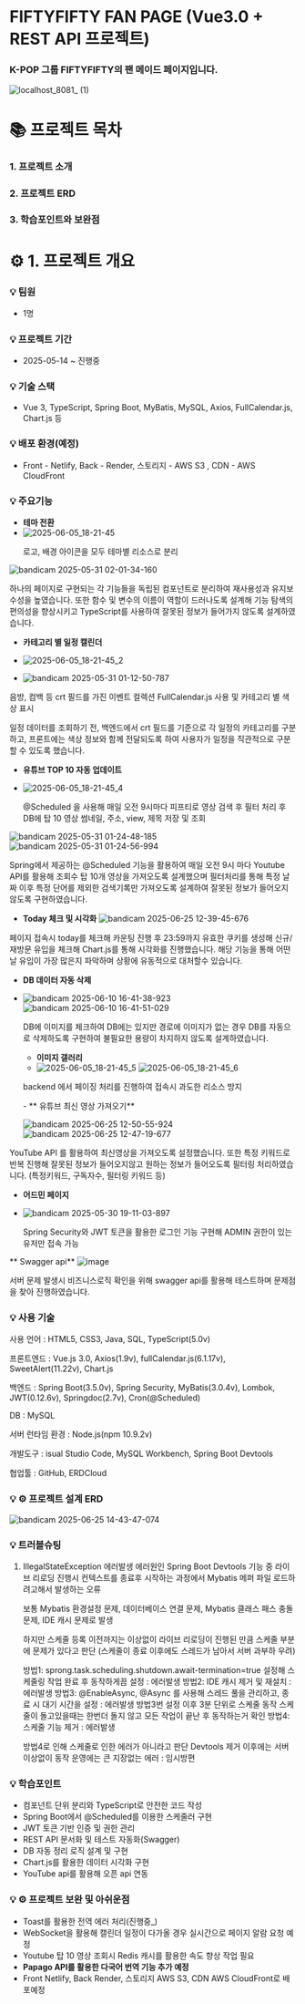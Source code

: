 #  **FIFTYFIFTY FAN PAGE (Vue3.0 + REST API 프로젝트)**

<h3>K-POP 그룹 FIFTYFIFTY의 팬 메이드 페이지입니다.</h3>

![localhost_8081_ (1)](https://github.com/user-attachments/assets/14c9485e-d60f-48f0-bcea-bbdfc4fc0b9b)

# 📚 **프로젝트 목차**

### 1. 프로젝트 소개
### 2. 프로젝트 ERD
### 3. 학습포인트와 보완점

# :gear: 1. **프로젝트 개요**

### :bulb: 팀원                 
- 1명                             

### :bulb: 프로젝트 기간
- 2025-05-14 ~ 진행중
### :bulb: 기술 스택
- Vue 3, TypeScript, Spring Boot, MyBatis, MySQL, Axios, FullCalendar.js, Chart.js 등
### :bulb: 배포 환경(예정)
- Front - Netlify, Back - Render, 스토리지 - AWS S3 , CDN - AWS CloudFront
### :bulb: 주요기능

- **테마 전환**
- ![2025-06-05_18-21-45](https://github.com/user-attachments/assets/2fd657ba-4973-4c51-837c-bfaf5a9a0fd3)
  <p>
    로고, 배경 아이콘을 모두 테마별 리소스로 분리
  </p>

![bandicam 2025-05-31 02-01-34-160](https://github.com/user-attachments/assets/72247bc7-d7ef-4bc8-a875-a92c9b9160e9)

  <p>하나의 페이지로 구현되는 각 기능들을 독립된 컴포넌트로 분리하여  재사용성과 유지보수성을 높였습니다.
      또한 함수 및 변수의 이름이 역할이 드러나도록 설계해 기능 탐색의 편의성을 향상시키고 TypeScript를 사용하여 잘못된 정보가 들어가지 않도록 설계하였습니다.</p>

- **카테고리 별 일정 캘린더**
- ![2025-06-05_18-21-45_2](https://github.com/user-attachments/assets/9e1d4958-d4b6-45a6-9156-4d9a4c39e0ec)
- ![bandicam 2025-05-31 01-12-50-787](https://github.com/user-attachments/assets/ac35d3c0-71d4-4038-8398-f81d8a4260d4)

  <p>
음방, 컴백 등 crt 필드를 가진 이벤트 컬렉션 FullCalendar.js 사용 및 카테고리 별 색상 표시

일정 데이터를 조회하기 전, 백엔드에서 crt 필드를 기준으로 각 일정의 카테고리를 구분하고, 프론트에는 색상 정보와 함께 전달되도록 하여 사용자가 일정을 직관적으로 구분할 수 있도록 했습니다.
  </p>
  
- **유튜브 TOP 10 자동 업데이트**
- ![2025-06-05_18-21-45_4](https://github.com/user-attachments/assets/066c9aa2-352e-4d72-9b55-dbe9803fad7c)

  <p>
    @Scheduled 을 사용해 매일 오전 9시마다 피프티로 영상 검색 후 
    필터 처리 후 DB에 탑 10 영상 썸네일, 주소, view, 제목 저장 및 조회
  </p>
![bandicam 2025-05-31 01-24-48-185](https://github.com/user-attachments/assets/e5666ea9-da88-41b4-bcf9-7bceb1e4cd6b)
![bandicam 2025-05-31 01-24-56-994](https://github.com/user-attachments/assets/cbab4beb-0e5a-4b76-90a5-c5b143749cc2)


<p>Spring에서 제공하는 @Scheduled 기능을 활용하여 매일 오전 9시 마다 Youtube API를 활용해 조회수 탑 10개 영상을 가져오도록 설계했으며 필터처리를 통해 특정 날짜 이후 특정 단어를 제외한 검색기록만 가져오도록 설계하여 잘못된 정보가 들어오지 않도록 구현하였습니다.</p>

- **Today 체크 및 시각화**
![bandicam 2025-06-25 12-39-45-676](https://github.com/user-attachments/assets/897758f6-cb76-4351-83e7-3b79ea5f7529)
 <p>
  페이지 접속시 today를 체크해 카운팅 진행 후 23:59까지 유효한 쿠키를 생성해 신규/재방문 유입을 체크해 Chart.js를 통해 시각화를 진행했습니다.
   해당 기능을 통해 어떤 날 유입이 가장 많은지 파악하며 상황에 유동적으로 대처할수 있습니다.
 </p>

- **DB 데이터 자동 삭제**
- ![bandicam 2025-06-10 16-41-38-923](https://github.com/user-attachments/assets/c3c66b36-d21d-4827-b1ba-4e5d72315060)
![bandicam 2025-06-10 16-41-51-029](https://github.com/user-attachments/assets/4e437ecd-2718-4e02-9462-1841d31e8d38)
  <p>
    DB에 이미지를 체크하여 DB에는 있지만 경로에 이미지가 없는 경우 DB를 자동으로 삭제하도록 구현하여 불필요한 용량이 차지하지 않도록 설계하였습니다.
  </p>

  - **이미지 갤러리**
  - ![2025-06-05_18-21-45_5](https://github.com/user-attachments/assets/0dbe44f9-e9f5-457f-acad-2951ebff93c2)
![2025-06-05_18-21-45_6](https://github.com/user-attachments/assets/b8af6da0-5c44-4e52-b681-b595805802b2)

  <p>
    backend 에서 페이징 처리를 진행하여 접속시 과도한 리소스 방지
  </p>
  - ** 유튜브 최신 영상 가져오기**

  ![bandicam 2025-06-25 12-50-55-924](https://github.com/user-attachments/assets/708ff4e1-f6dc-4a2f-9ea0-0ce35565a827)
![bandicam 2025-06-25 12-47-19-677](https://github.com/user-attachments/assets/578622be-c30c-469b-be75-8df24435a106)

YouTube API 를 활용하여 최신영상을 가져오도록 설정했습니다. 또한 특정 키워드로 반복 진행해 잘못된 정보가 들어오지않고 원하는 정보가 들어오도록 필터링 처리하였습니다. (특정키워드, 구독자수, 필터링 키워드 등)

- **어드민 페이지**
- ![bandicam 2025-05-30 19-11-03-897](https://github.com/user-attachments/assets/fab41c6c-3870-421e-be31-4bc9b10ef3a7)

  <p>
    Spring Security와 JWT 토큰을 활용한 로그인 기능 구현해 ADMIN 권한이 있는 유저만 접속 가능
  </p>


** Swagger api**
![image](https://github.com/user-attachments/assets/c7cee12f-8471-47f5-85dd-326728e93869)


서버 문제 발생시 비즈니스로직 확인을 위해 swagger api를 활용해 테스트하며 문제점을 찾아 진행하였습니다.
  

### :bulb: 사용 기술
<p>사용 언어 : HTML5, CSS3, Java, SQL, TypeScript(5.0v) </p>

<p>프론트엔드 : Vue.js 3.0, Axios(1.9v), fullCalendar.js(6.1.17v), SweetAlert(11.22v), Chart.js </p>

<p>백엔드 : Spring Boot(3.5.0v), Spring Security, MyBatis(3.0.4v), Lombok, JWT(0.12.6v), Springdoc(2.7v), Cron(@Scheduled)</p>

<p>DB : MySQL</p>

<p>서버 런타임 환경 : Node.js(npm 10.9.2v)</p>

<p>개발도구 : isual Studio Code, MySQL Workbench, Spring Boot Devtools</p>

<p>협업툴 : GitHub, ERDCloud </p>



### :bulb: ⚙ 프로젝트 설계 ERD
![bandicam 2025-06-25 14-43-47-074](https://github.com/user-attachments/assets/45dda539-4e7b-4e3c-a912-0a816c89c0b9)


### :bulb: 트러블슈팅
1. IllegalStateException 에러발생
   에러원인 Spring Boot Devtools 기능 중 라이브 리로딩 진행시 컨텍스트를 종료후 시작하는 과정에서 Mybatis 메퍼 파일 로드하려고해서 발생하는 오류

   보통 Mybatis 환경설정 문제, 데이터베이스 연결 문제, Mybatis 클래스 패스 충돌 문제, IDE 캐시 문제로 발생

   하지만 스케줄 등록 이전까지는 이상없이 라이브 리로딩이 진행된 만큼 스케줄 부분에 문제가 있다고 판단 (스케줄이 종료 이후에도 스레드가 남아서 서버 과부하 우려)

   방법1: sprong.task.scheduling.shutdown.await-termination=true 설정해 스케줄링 작업 완료 후 동작하게끔 설정 : 에러발생
   방법2: IDE 캐시 제거 및 재설치 : 에러발생
   방법3: @EnableAsync, @Async 를 사용해 스레드 풀을 관리하고, 종료 시 대기 시간을 설정 : 에러발생
   방법3번 설정 이후 3분 단위로 스케줄 동작 스케줄이 돌고있을때는 한번더 돌지 않고 모든 작업이 끝난 후 동작하는거 확인
   방법4: 스케줄 기능 제거 : 에러발생

   방법4로 인해 스케줄로 인한 에러가 아니라고 판단 Devtools 제거 이후에는 서버 이상없이 동작 운영에는 큰 지장없는 에러 : 임시방편
   

### :bulb: 학습포인트
- 컴포넌트 단위 분리와 TypeScript로 안전한 코드 작성
- Spring Boot에서 @Scheduled를 이용한 스케줄러 구현
- JWT 토큰 기반 인증 및 권한 관리
- REST API 문서화 및 테스트 자동화(Swagger)
- DB 자동 정리 로직 설계 및 구현
- Chart.js를 활용한 데이터 시각화 구현
- YouTube api를 활용해 오픈 api 연동

### :bulb: ⚙ 프로젝트 보완 및 아쉬운점
- Toast를 활용한 전역 에러 처리(진행중_)
- WebSocket을 활용해 캘린더 일정이 다가올 경우 실시간으로 페이지 알람 요청 예정
- Youtube 탑 10 영상 조회시 Redis 캐시를 활용한 속도 향상 작업 필요
- **Papago API를 활용한 다국어 번역 기능 추가 예정**
- Front Netlify, Back Render, 스토리지 AWS S3, CDN AWS CloudFront로 배포예정
